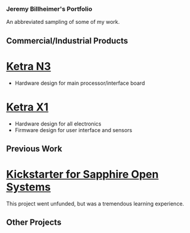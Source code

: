 ### Jeremy Billheimer's Portfolio

An abbreviated sampling of some of my work.



## Commercial/Industrial Products

# [Ketra N3](http://goketra.com/ketraproducts/n3/)
* Hardware design for main processor/interface board

# [Ketra X1](http://goketra.com/ketraproducts/x1/)
* Hardware design for all electronics
* Firmware design for user interface and sensors

## Previous Work

# [Kickstarter for Sapphire Open Systems](https://www.kickstarter.com/projects/1286098094/wirelessly-connect-all-the-things-with-sapphire)

This project went unfunded, but was a tremendous learning experience.


## Other Projects



